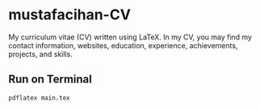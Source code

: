 # mustafacihan-CV

My curriculum vitae (CV) written using LaTeX. In my CV, you may find my contact information, websites, education, experience, achievements, projects, and skills.

## Run on Terminal

```sh
pdflatex main.tex
```
